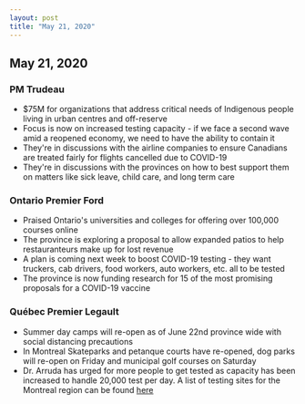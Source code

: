 ```yaml
---
layout: post
title: "May 21, 2020"
---
```


## May 21, 2020

### PM Trudeau

* $75M for organizations that address critical needs of Indigenous people living in urban centres and off-reserve
* Focus is now on increased testing capacity - if we face a second wave amid a reopened economy, we need to have the ability to contain it
* They're in discussions with the airline companies to ensure Canadians are treated fairly for flights cancelled due to COVID-19
* They're in discussions with the provinces on how to best support them on matters like sick leave, child care, and long term care

### Ontario Premier Ford

* Praised Ontario's universities and colleges for offering over 100,000 courses online
* The province is exploring a proposal to allow expanded patios to help restauranteurs make up for lost revenue
* A plan is coming next week to boost COVID-19 testing - they want truckers, cab drivers, food workers, auto workers, etc. all to be tested
* The province is now funding research for 15 of the most promising proposals for a COVID-19 vaccine

### Québec Premier Legault

* Summer day camps will re-open as of June 22nd province wide with social distancing precautions
* In Montreal Skateparks and petanque courts have re-opened, dog parks will re-open on Friday and municipal golf courses on Saturday
* Dr. Arruda has urged for more people to get tested as capacity has been increased to handle 20,000 test  per day. A list of testing sites for the Montreal region can be found [here](https://www.cbc.ca/news/canada/montreal/coronavirus-covid-19-depistage-montreal-1.5566831)
